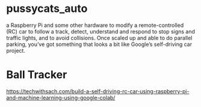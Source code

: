 # pussycats_auto
a Raspberry Pi and some other hardware to modify a remote-controlled (RC) car to follow a track, detect, understand and respond to stop signs and traffic lights, and to avoid collisions. Once scaled up and able to do parallel parking, you’ve got something that looks a bit like Google’s self-driving car project. 

# Ball Tracker 

https://techwithsach.com/build-a-self-driving-rc-car-using-raspberry-pi-and-machine-learning-using-google-colab/
